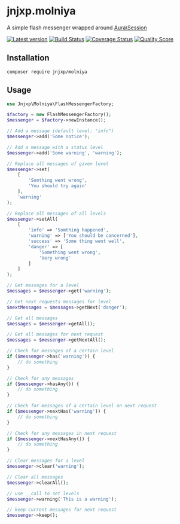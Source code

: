 # jnjxp.molniya
A simple flash messenger wrapped around [Aura\Session]

[![Latest version][ico-version]][link-packagist]
[![Build Status][ico-travis]][link-travis]
[![Coverage Status][ico-scrutinizer]][link-scrutinizer]
[![Quality Score][ico-code-quality]][link-code-quality]

## Installation
```
composer require jnjxp/molniya
```

## Usage
```php
use Jnjxp\Molniya\FlashMessengerFactory;

$factory = new FlashMessengerFactory();
$messenger = $factory->newInstance();

// Add a message (default level: "info")
$messenger->add('Some notice');

// Add a message with a status level
$messenger->add('Some warning', 'warning');

// Replace all messages of given level
$messenger->set(
    [
        'Somthing went wrong',
        'You should try again'
    ],
    'warning'
);

// Replace all messages of all levels
$messenger->setAll(
    [
        'info' => 'Somthing happened',
        'warning' => ['You should be concerned'],
        'success' => 'Some thing went well',
        'danger' => [
            'Something went wrong',
            'Very wrong'
        ]
    ]
);

// Get messages for a level
$messages = $messenger->get('warning');

// Get next requests messages for level
$nextMessages = $messages->getNext('danger');

// Get all messages
$messages = $messenger->getAll();

// Get all messages for next request
$messages = $messenger->getNextAll();

// Check for messages of a certain level
if ($messenger->has('warning')) {
    // do something
}

// Check for any messages
if ($messenger->hasAny()) {
    // do something
}

// Check for messages of a certain level on next request
if ($messenger->nextHas('warning')) {
    // do something
}

// Check for any messages in next request
if ($messenger->nextHasAny()) {
    // do something
}

// Clear messages for a level
$messenger->clear('warning');

// Clear all messages
$messenger->clearAll();

// use __call to set levels
$messenger->warning('This is a warning');

// keep current messages for next request
$messenger->keep();

```



[Aura\Session]: https://github.com/auraphp/Aura.Session

[ico-version]: https://img.shields.io/packagist/v/jnjxp/molniya.svg?style=flat-square
[ico-travis]: https://img.shields.io/travis/jnjxp/jnjxp.molniya/master.svg?style=flat-square
[ico-scrutinizer]: https://img.shields.io/scrutinizer/coverage/g/jnjxp/jnjxp.molniya.svg?style=flat-square
[ico-code-quality]: https://img.shields.io/scrutinizer/g/jnjxp/jnjxp.molniya.svg?style=flat-square

[link-packagist]: https://packagist.org/packages/jnjxp/molniya
[link-travis]: https://travis-ci.org/jnjxp/jnjxp.molniya
[link-scrutinizer]: https://scrutinizer-ci.com/g/jnjxp/jnjxp.molniya
[link-code-quality]: https://scrutinizer-ci.com/g/jnjxp/jnjxp.molniya
